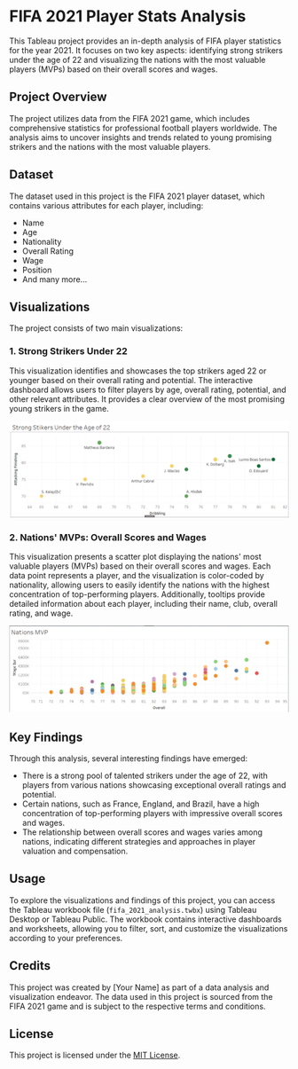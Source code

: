 # FIFA 2021 Player Stats Analysis

This Tableau project provides an in-depth analysis of FIFA player statistics for the year 2021. It focuses on two key aspects: identifying strong strikers under the age of 22 and visualizing the nations with the most valuable players (MVPs) based on their overall scores and wages.

## Project Overview

The project utilizes data from the FIFA 2021 game, which includes comprehensive statistics for professional football players worldwide. The analysis aims to uncover insights and trends related to young promising strikers and the nations with the most valuable players.

## Dataset

The dataset used in this project is the FIFA 2021 player dataset, which contains various attributes for each player, including:

- Name
- Age
- Nationality
- Overall Rating
- Wage
- Position
- And many more...

## Visualizations

The project consists of two main visualizations:

### 1. Strong Strikers Under 22

This visualization identifies and showcases the top strikers aged 22 or younger based on their overall rating and potential. The interactive dashboard allows users to filter players by age, overall rating, potential, and other relevant attributes. It provides a clear overview of the most promising young strikers in the game.

![Strong Strikers Under 22](strong_strikers_under_22.png)

### 2. Nations' MVPs: Overall Scores and Wages

This visualization presents a scatter plot displaying the nations' most valuable players (MVPs) based on their overall scores and wages. Each data point represents a player, and the visualization is color-coded by nationality, allowing users to easily identify the nations with the highest concentration of top-performing players. Additionally, tooltips provide detailed information about each player, including their name, club, overall rating, and wage.

![Nations' MVPs](nations_mvps.png)

## Key Findings

Through this analysis, several interesting findings have emerged:

- There is a strong pool of talented strikers under the age of 22, with players from various nations showcasing exceptional overall ratings and potential.
- Certain nations, such as France, England, and Brazil, have a high concentration of top-performing players with impressive overall scores and wages.
- The relationship between overall scores and wages varies among nations, indicating different strategies and approaches in player valuation and compensation.

## Usage

To explore the visualizations and findings of this project, you can access the Tableau workbook file (`fifa_2021_analysis.twbx`) using Tableau Desktop or Tableau Public. The workbook contains interactive dashboards and worksheets, allowing you to filter, sort, and customize the visualizations according to your preferences.

## Credits

This project was created by [Your Name] as part of a data analysis and visualization endeavor. The data used in this project is sourced from the FIFA 2021 game and is subject to the respective terms and conditions.

## License

This project is licensed under the [MIT License](LICENSE).
